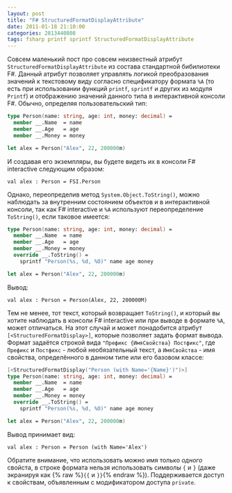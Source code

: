```yaml
---
layout: post
title: "F# StructuredFormatDisplayAttribute"
date: 2011-01-18 21:10:00
categories: 2813440808
tags: fsharp printf sprintf StructuredFormatDisplayAttribute
---
```

Совсем маленький пост про совсем неизвестный атрибут `StructuredFormatDisplayAttribute` из состава стандартной бибилиотеки F#. Данный атрибут позволяет управлять логикой преобразования значений к текстовому виду согласно спецификатору формата `%A` (то есть при использовании функций `printf`, `sprintf` и других из модуля `Printf`) и отображению значений данного типа в интерактивной консоли F#. Обычно, определяя пользовательский тип:

```fsharp
type Person(name: string, age: int, money: decimal) =
  member __.Name  = name
  member __.Age   = age
  member __.Money = money

let alex = Person("Alex", 22, 200000m)
```

И создавая его экземпляры, вы будете видеть их в консоли F# interactive следующим образом:

    val alex : Person = FSI.Person

Однако, переопределив метод `System.Object.ToString()`, можно наблюдать за внутренним состоянием объектов и в интерактивной консоли, так как F# interactive и `%A` используют переопределение `ToString()`, если таковое имеется:

```fsharp
type Person(name: string, age: int, money: decimal) =
  member __.Name  = name
  member __.Age   = age
  member __.Money = money
  override __.ToString() =
    sprintf "Person(%s, %d, %O)" name age money

let alex = Person("Alex", 22, 200000m)
```

Вывод:

    val alex : Person = Person(Alex, 22, 200000M)

Тем не менее, тот текст, который возвращает `ToString()`, и который вы хотите наблюдать в консоли F# interactive или при выводе в формате `%A`, может отличаться. На этот случай и может понадобится атрибут `[<StructuredFormatDisplay>]`, которые позволяет задать формат вывода. Формат задаётся строкой вида `"Префикс {ИмяСвойства} Постфикс"`, где `Префикс` и `Постфикс` - любой необязательный текст, а `ИмяСвойства` - имя свойства, определённого в данном типе или его базовом классе:

```fsharp
[<StructuredFormatDisplay("Person (with Name='{Name}')")>]
type Person(name: string, age: int, money: decimal) =
  member __.Name  = name
  member __.Age   = age
  member __.Money = money
  override __.ToString() =
    sprintf "Person(%s, %d, %O)" name age money

let alex = Person("Alex", 22, 200000m)
```

Вывод принимает вид:

    val alex : Person = Person (with Name='Alex')

Обратите внимание, что использовать можно имя только *одного* свойста, в строке формата нельзя использовать символы `{` и `}` (даже экранируя как {% raw %}`{{` и `}}`{% endraw %}). Поддерживается доступ к свойствам, объявленным с модификатором доступа `private`.